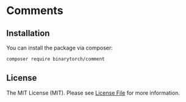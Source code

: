 # Comments

## Installation

You can install the package via composer:

```bash
composer require binarytorch/comment
```

## License

The MIT License (MIT). Please see [License File](LICENSE.md) for more information.